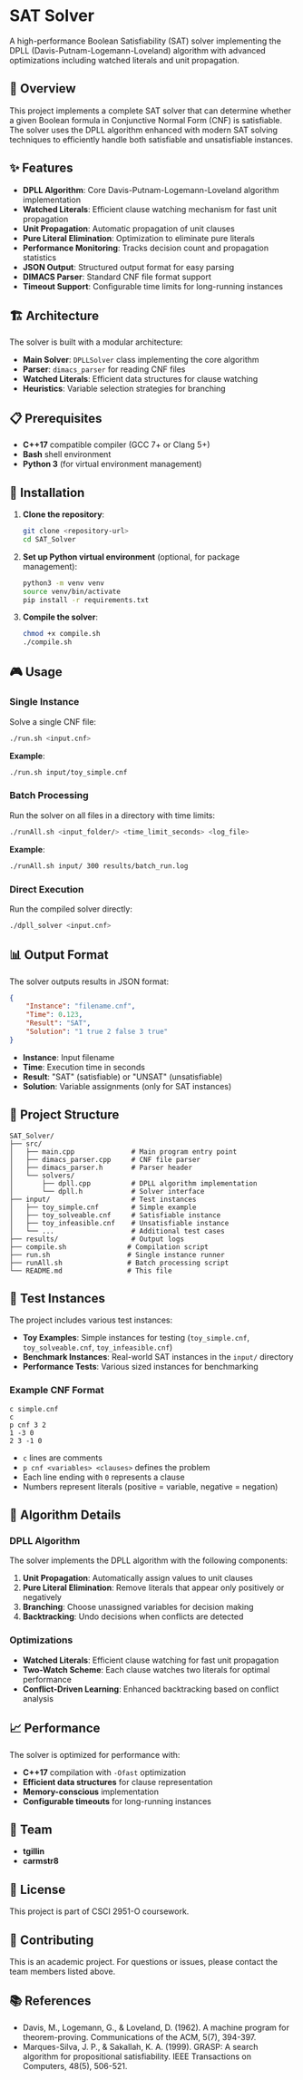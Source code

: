 # SAT Solver

A high-performance Boolean Satisfiability (SAT) solver implementing the DPLL (Davis-Putnam-Logemann-Loveland) algorithm with advanced optimizations including watched literals and unit propagation.

## 🎯 Overview

This project implements a complete SAT solver that can determine whether a given Boolean formula in Conjunctive Normal Form (CNF) is satisfiable. The solver uses the DPLL algorithm enhanced with modern SAT solving techniques to efficiently handle both satisfiable and unsatisfiable instances.

## ✨ Features

- **DPLL Algorithm**: Core Davis-Putnam-Logemann-Loveland algorithm implementation
- **Watched Literals**: Efficient clause watching mechanism for fast unit propagation
- **Unit Propagation**: Automatic propagation of unit clauses
- **Pure Literal Elimination**: Optimization to eliminate pure literals
- **Performance Monitoring**: Tracks decision count and propagation statistics
- **JSON Output**: Structured output format for easy parsing
- **DIMACS Parser**: Standard CNF file format support
- **Timeout Support**: Configurable time limits for long-running instances

## 🏗️ Architecture

The solver is built with a modular architecture:

- **Main Solver**: `DPLLSolver` class implementing the core algorithm
- **Parser**: `dimacs_parser` for reading CNF files
- **Watched Literals**: Efficient data structures for clause watching
- **Heuristics**: Variable selection strategies for branching

## 📋 Prerequisites

- **C++17** compatible compiler (GCC 7+ or Clang 5+)
- **Bash** shell environment
- **Python 3** (for virtual environment management)

## 🚀 Installation

1. **Clone the repository**:

   ```bash
   git clone <repository-url>
   cd SAT_Solver
   ```

2. **Set up Python virtual environment** (optional, for package management):

   ```bash
   python3 -m venv venv
   source venv/bin/activate
   pip install -r requirements.txt
   ```

3. **Compile the solver**:
   ```bash
   chmod +x compile.sh
   ./compile.sh
   ```

## 🎮 Usage

### Single Instance

Solve a single CNF file:

```bash
./run.sh <input.cnf>
```

**Example**:

```bash
./run.sh input/toy_simple.cnf
```

### Batch Processing

Run the solver on all files in a directory with time limits:

```bash
./runAll.sh <input_folder/> <time_limit_seconds> <log_file>
```

**Example**:

```bash
./runAll.sh input/ 300 results/batch_run.log
```

### Direct Execution

Run the compiled solver directly:

```bash
./dpll_solver <input.cnf>
```

## 📊 Output Format

The solver outputs results in JSON format:

```json
{
	"Instance": "filename.cnf",
	"Time": 0.123,
	"Result": "SAT",
	"Solution": "1 true 2 false 3 true"
}
```

- **Instance**: Input filename
- **Time**: Execution time in seconds
- **Result**: "SAT" (satisfiable) or "UNSAT" (unsatisfiable)
- **Solution**: Variable assignments (only for SAT instances)

## 📁 Project Structure

```
SAT_Solver/
├── src/
│   ├── main.cpp              # Main program entry point
│   ├── dimacs_parser.cpp     # CNF file parser
│   ├── dimacs_parser.h       # Parser header
│   └── solvers/
│       ├── dpll.cpp          # DPLL algorithm implementation
│       └── dpll.h            # Solver interface
├── input/                    # Test instances
│   ├── toy_simple.cnf        # Simple example
│   ├── toy_solveable.cnf     # Satisfiable instance
│   ├── toy_infeasible.cnf    # Unsatisfiable instance
│   └── ...                   # Additional test cases
├── results/                  # Output logs
├── compile.sh               # Compilation script
├── run.sh                   # Single instance runner
├── runAll.sh                # Batch processing script
└── README.md                # This file
```

## 🧪 Test Instances

The project includes various test instances:

- **Toy Examples**: Simple instances for testing (`toy_simple.cnf`, `toy_solveable.cnf`, `toy_infeasible.cnf`)
- **Benchmark Instances**: Real-world SAT instances in the `input/` directory
- **Performance Tests**: Various sized instances for benchmarking

### Example CNF Format

```
c simple.cnf
c
p cnf 3 2
1 -3 0
2 3 -1 0
```

- `c` lines are comments
- `p cnf <variables> <clauses>` defines the problem
- Each line ending with `0` represents a clause
- Numbers represent literals (positive = variable, negative = negation)

## 🔬 Algorithm Details

### DPLL Algorithm

The solver implements the DPLL algorithm with the following components:

1. **Unit Propagation**: Automatically assign values to unit clauses
2. **Pure Literal Elimination**: Remove literals that appear only positively or negatively
3. **Branching**: Choose unassigned variables for decision making
4. **Backtracking**: Undo decisions when conflicts are detected

### Optimizations

- **Watched Literals**: Efficient clause watching for fast unit propagation
- **Two-Watch Scheme**: Each clause watches two literals for optimal performance
- **Conflict-Driven Learning**: Enhanced backtracking based on conflict analysis

## 📈 Performance

The solver is optimized for performance with:

- **C++17** compilation with `-Ofast` optimization
- **Efficient data structures** for clause representation
- **Memory-conscious** implementation
- **Configurable timeouts** for long-running instances

## 👥 Team

- **tgillin**
- **carmstr8**

## 📝 License

This project is part of CSCI 2951-O coursework.

## 🤝 Contributing

This is an academic project. For questions or issues, please contact the team members listed above.

## 📚 References

- Davis, M., Logemann, G., & Loveland, D. (1962). A machine program for theorem-proving. Communications of the ACM, 5(7), 394-397.
- Marques-Silva, J. P., & Sakallah, K. A. (1999). GRASP: A search algorithm for propositional satisfiability. IEEE Transactions on Computers, 48(5), 506-521.

